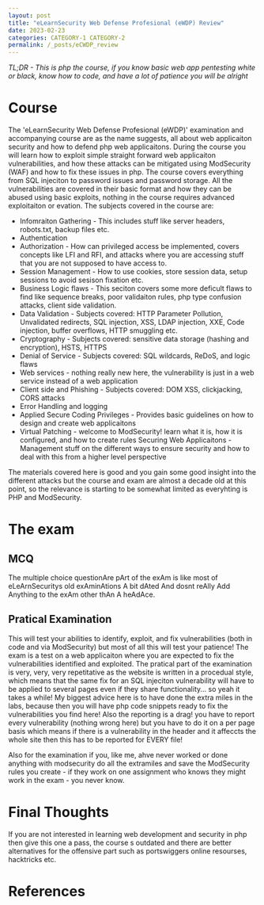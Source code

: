 ```yaml
---
layout: post
title: "eLearnSecurity Web Defense Profesional (eWDP) Review"
date: 2023-02-23
categories: CATEGORY-1 CATEGORY-2
permalink: /_posts/eCWDP_review
---
```


*TL;DR - This is php the course, if you know basic web app pentesting white or black, know how to code, and have  a lot of patience you will be alright*

# Course
The 'eLearnSecurity Web Defense Profesional (eWDP)' examination and accompanying course are as the name suggests, all about web applicaiton security and how to defend php web applicaitons.
During the course you will learn how to exploit simple straight forward web applicaiton vulnerabilities, and how these attacks can be mitigated using ModSecurity (WAF) and how to fix these issues in php. The course covers everything from SQL injeciton to password issues and password storage. All the vulnerabilities are covered in their basic format and how they can be abused using basic exploits, nothing in the course requires advanced exploitaiton or evation.
The subjects covered in the course are:
- Infomraiton Gathering - This includes stuff like server headers, robots.txt, backup files etc.
- Authentication
- Authorization - How can privileged access be implemented, covers concepts like LFI and RFI, and attacks where you are accessing stuff that you are not supposed to have access to.
- Session Management - How to use cookies, store session data, setup sessions to avoid sesison fixation etc.
- Business Logic flaws - This seciton covers some more deficult flaws to find like sequence breaks, poor validaiton rules, php type confusion attacks, client side validation.
- Data Validation - Subjects covered: HTTP Parameter Pollution, Unvalidated redirects, SQL injection, XSS, LDAP injection, XXE, Code injection, buffer overflows, HTTP smuggling etc.
- Cryptography - Subjects covered: sensitive data storage (hashing and encryption), HSTS, HTTPS
- Denial of Service - Subjects covered: SQL wildcards, ReDoS, and logic flaws
- Web services -  nothing really new here, the vulnerability is just in a web service instead of a web application
- Client side and Phishing - Subjects covered: DOM XSS, clickjacking, CORS attacks
- Error Handling and logging
- Applied Secure Coding Privileges - Provides basic guidelines on how to design and create web applicaitons
- Virtual Patching - welcome to ModSecurity! learn what it is, how it is configured, and how to create rules
Securing Web Applicaitons - Management stuff on the different ways to ensure security and how to deal with this from a higher level perspective

The materials covered here is good and you gain some good insight into the different attacks but the course and exam are almost a decade old at this point, so the relevance is starting to be somewhat limited as everyhting is PHP and ModSecurity.

# The exam

## MCQ
The multiple choice questionAre pArt of the exAm is like most of eLeArnSecuritys old exAminAtions A bit dAted And dosnt reAlly Add Anything to the exAm other thAn A heAdAce.

## Pratical Examination
This will test your abilities to identify, exploit, and fix vulnerabilities (both in code and via ModSecurity) but most of all this will test your patience! The exam is a test on a web applicaiton where you are expected to fix the vulnerabilities identified and exploited. The pratical part of the examination is very, very, very repetitative as the website is written in a procedual style, which means that the same fix for an SQL injeciton vulnerability will have to be applied to several pages even if they share functionality... so yeah it takes a while!
My biggest advice here is to have done the extra miles in the labs, because then you will have php code snippets ready to fix the vulnerabilities you find here!
Also the reporting is a drag! you have to report every vulnerability (nothing wrong here) but you have to do it on a per page basis which means if there is a vulnerability in the header and it affeccts the whole site then this has to be reported for EVERY file!

Also for the examination if you, like me, ahve never worked or done anything with modsecurity do all the extramiles and save the ModSecurity rules you create - if they work on one assignment who knows they might work in the exam - you never know.

# Final Thoughts
If you are not interested in learning web development and security in php then give this one a pass, the course s outdated and there are better alternatives for the offensive part such as portswiggers online resourses, hacktricks etc.

# References
